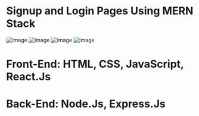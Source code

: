 # Signup and Login Pages Using MERN Stack

![image](https://github.com/vighnesh-1/Login-Page/assets/94525514/28d52a55-5c18-43f8-9175-800a32bcf5dc)
![image](https://github.com/vighnesh-1/Login-Page/assets/94525514/a3eb238a-00c5-48ce-b64d-570289dcc86a)
![image](https://github.com/vighnesh-1/Login-Page/assets/94525514/c3d4fd46-9e1a-4d72-a9ef-75cb16571524)
![image](https://github.com/vighnesh-1/Login-Page/assets/94525514/bc087a1d-a1a4-45bb-901f-fdd612f1c6e8)

# Front-End: HTML, CSS, JavaScript, React.Js
# Back-End: Node.Js, Express.Js
